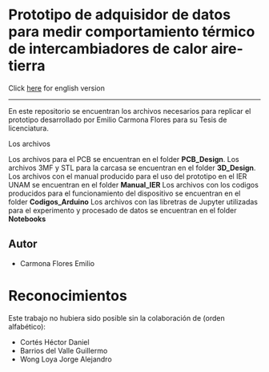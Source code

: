 # Prototipo de adquisidor de datos para medir comportamiento térmico de intercambiadores de calor aire-tierra


Click [here](https://github.com/README_EN.md) for english version
___

En este repositorio se encuentran los archivos necesarios para replicar el prototipo desarrollado por Emilio Carmona Flores para su Tesis de licenciatura.


Los archivos 

Los archivos para el PCB se encuentran en el folder **PCB_Design**. 
Los archivos 3MF y STL para la carcasa se encuentran en el folder **3D_Design**. 
Los archivos con el manual producido para el uso del prototipo en el IER UNAM se encuentran en el folder **Manual_IER**
Los archivos con los codigos producidos para el funcionamiento del dispositivo se encuentran en el folder **Codigos_Arduino**
Los archivos con las libretras de Jupyter utilizadas para el experimento y procesado de datos se encuentran en el folder **Notebooks**


## Autor
* Carmona Flores Emilio

# Reconocimientos
Este trabajo no hubiera sido posible sin la colaboración de (orden alfabético):


* Cortés Héctor Daniel
* Barrios del Valle Guillermo
* Wong Loya Jorge Alejandro
